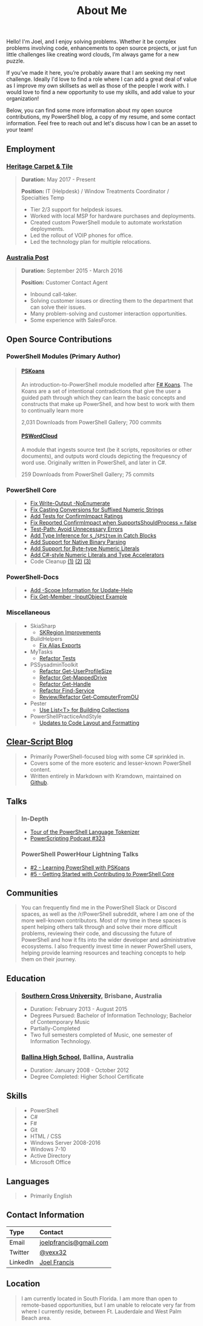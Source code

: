 ﻿---
layout: default
image: /images/fulls/01.jpg
title: About Me
---

Hello! I'm Joel, and I enjoy solving problems. Whether it be complex problems involving code, enhancements to open source projects, or just fun little challenges like creating word clouds, I’m always game for a new puzzle.

If you’ve made it here, you’re probably aware that I am seeking my next challenge. Ideally I'd love to find a role where I can add a great deal of value as I improve my own skillsets as well as those of the people I work with. I would love to find a new opportunity to use my skills, and add value to your organization!

Below, you can find some more information about my open source contributions, my PowerShell blog, a copy of my resume, and some contact information. Feel free to reach out and let's discuss how I can be an asset to your team!

## Employment

### [Heritage Carpet & Tile](http://www.heritageflooring.com/)

> **Duration:** May 2017 - Present
>
> **Position:** IT (Helpdesk) / Window Treatments Coordinator / Specialties Temp
>
> - Tier 2/3 support for helpdesk issues.
> - Worked with local MSP for hardware purchases and deployments.
> - Created custom PowerShell module to automate workstation deployments.
> - Led the rollout of VOIP phones for office.
> - Led the technology plan for multiple relocations.

### [Australia Post](https://auspost.com.au/)

> **Duration:** September 2015 - March 2016
>
> **Position:** Customer Contact Agent
>
> - Inbound call-taker.
> - Solving customer issues or directing them to the department that can solve their issues.
> - Many problem-solving and customer interaction opportunities.
> - Some experience with SalesForce.

## Open Source Contributions

### PowerShell Modules (Primary Author)

> #### [PSKoans](https://www.powershellgallery.com/packages/PSKoans/0.42.2)
>
> An introduction-to-PowerShell module modelled after [F# Koans](https://github.com/ChrisMarinos/FSharpKoans). The Koans are a set of intentional contradictions that give the user a guided path through which they can learn the basic concepts and constructs that make up PowerShell, and how best to work with them to continually learn more
>
> 2,031 Downloads from PowerShell Gallery; 700 commits
>
> #### [PSWordCloud](https://www.powershellgallery.com/packages/PSWordCloud/2.1.0)
>
> A module that ingests source text (be it scripts, repositories or other documents), and outputs word clouds depicting the frequesncy of word use. Originally written in PowerShell, and later in C#.
>
> 259 Downloads from PowerShell Gallery; 75 commits

### PowerShell Core

> - [Fix Write-Output -NoEnumerate](https://github.com/PowerShell/PowerShell/pull/9069)
> - [Fix Casting Conversions for Suffixed Numeric Strings](https://github.com/PowerShell/PowerShell/pull/8681)
> - [Add Tests for ConfirmImpact Ratings](https://github.com/PowerShell/PowerShell/pull/8214)
> - [Fix Reported ConfirmImpact when SupportsShouldProcess = false](https://github.com/PowerShell/PowerShell/pull/8209)
> - [Test-Path: Avoid Unnecessary Errors](https://github.com/PowerShell/PowerShell/pull/8080)
> - [Add Type Inference for `$_`/`$PSItem` in Catch Blocks](https://github.com/PowerShell/PowerShell/pull/8020)
> - [Add Support for Native Binary Parsing](https://github.com/PowerShell/PowerShell/pull/7993)
> - [Add Support for Byte-type Numeric Literals](https://github.com/PowerShell/PowerShell/pull/7901)
> - [Add C#-style Numeric Literals and Type Accelerators](https://github.com/PowerShell/PowerShell/pull/7813)
> - Code Cleanup [(1)](https://github.com/PowerShell/PowerShell/pull/9074) [(2)](https://github.com/PowerShell/PowerShell/pull/9021) [(3)](https://github.com/PowerShell/PowerShell/pull/8683)

### PowerShell-Docs

> - [Add -Scope Information for Update-Help](https://github.com/MicrosoftDocs/PowerShell-Docs/pull/3527)
> - [Fix Get-Member -InputObject Example](https://github.com/MicrosoftDocs/PowerShell-Docs/pull/3373)

### Miscellaneous

> - SkiaSharp
>   - [SKRegion Improvements](https://github.com/mono/SkiaSharp/pull/788)
> - BuildHelpers
>   - [Fix Alias Exports](https://github.com/RamblingCookieMonster/BuildHelpers/pull/93)
> - MyTasks
>   - [Refactor Tests](https://github.com/jdhitsolutions/MyTasks/pull/34)
> - PSSysadminToolkit
>   - [Refactor Get-UserProfileSize](https://github.com/steviecoaster/PSSysadminToolkit/pull/39)
>   - [Refactor Get-MappedDrive](https://github.com/steviecoaster/PSSysadminToolkit/pull/34)
>   - [Refactor Get-Handle](https://github.com/steviecoaster/PSSysadminToolkit/pull/32)
>   - [Refactor Find-Service](https://github.com/steviecoaster/PSSysadminToolkit/pull/31)
>   - [Review/Refactor Get-ComputerFromOU](https://github.com/steviecoaster/PSSysadminToolkit/pull/21)
> - Pester
>   - [Use List\<T\> for Building Collections](https://github.com/pester/Pester/pull/1144)
> - PowerShellPracticeAndStyle
>   - [Updates to Code Layout and Formatting](https://github.com/PoshCode/PowerShellPracticeAndStyle/pull/115)

## [Clear-Script Blog](http://joel.pwsh.ca/)

> - Primarily PowerShell-focused blog with some C# sprinkled in.
> - Covers some of the more esoteric and lesser-known PowerShell content.
> - Written entirely in Markdown with Kramdown, maintained on [Github](https://github.com/vexx32/vexx32.github.io).

## Talks

> ### In-Depth
>
> - [Tour of the PowerShell Language Tokenizer](https://www.youtube.com/watch?v=PxwHElPtD-0&t=627s)
> - [PowerScripting Podcast #323](https://powershell.org/2019/03/episode-323-powerscripting-podcast-joel-sallow/)
>
> ### PowerShell PowerHour Lightning Talks
>
> - [#2 - Learning PowerShell with PSKoans](https://youtu.be/3Yq4sVWJrWo?t=54m)
> - [#5 - Getting Started with Contributing to PowerShell Core](https://youtu.be/kt-nrHbgTns?t=1h5m8s)

## Communities

> You can frequently find me in the PowerShell Slack or Discord spaces, as well as the /r/PowerShell subreddit, where I am one of the more well-known contributors.
> Most of my time in these spaces is spent helping others talk through and solve their more difficult problems, reviewing their code, and discussing the future of PowerShell and how it fits into the wider developer and administrative ecosystems.
> I also frequently invest time in newer PowerShell users, helping provide learning resources and teaching concepts to help them on their journey.

## Education

> ### [Southern Cross University](https://www.scu.edu.au/), Brisbane, Australia
>
> - Duration: February 2013 - August 2015
> - Degrees Pursued: Bachelor of Information Technology; Bachelor of Contemporary Music
> - Partially-Completed
> - Two full semesters completed of Music, one semester of Information Technology.
>
> ### [Ballina High School](https://ballina-h.schools.nsw.gov.au/), Ballina, Australia
>
> - Duration: January 2008 - October 2012
> - Degree Completed: Higher School Certificate

## Skills

> - PowerShell
> - C#
> - F#
> - Git
> - HTML / CSS
> - Windows Server 2008-2016
> - Windows 7-10
> - Active Directory
> - Microsoft Office

## Languages

> - Primarily English

## Contact Information

| Type     | Contact                                                            |
| :------- | :----------------------------------------------------------------- |
| Email    | [joelpfrancis@gmail.com](mailto:joelpfrancis@gmail.com)            |
| Twitter  | [@vexx32](https://twitter.com/vexx32)                              |
| LinkedIn | [Joel Francis](https://www.linkedin.com/in/joel-francis-356539128) |

## Location

> I am currently located in South Florida. I am more than open to remote-based opportunities, but I am unable to relocate very far from where I currently reside, between Ft. Lauderdale and West Palm Beach area.
